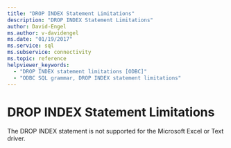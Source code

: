 ```yaml
---
title: "DROP INDEX Statement Limitations"
description: "DROP INDEX Statement Limitations"
author: David-Engel
ms.author: v-davidengel
ms.date: "01/19/2017"
ms.service: sql
ms.subservice: connectivity
ms.topic: reference
helpviewer_keywords:
  - "DROP INDEX statement limitations [ODBC]"
  - "ODBC SQL grammar, DROP INDEX statement limitations"
---
```

# DROP INDEX Statement Limitations
The DROP INDEX statement is not supported for the Microsoft Excel or Text driver.
